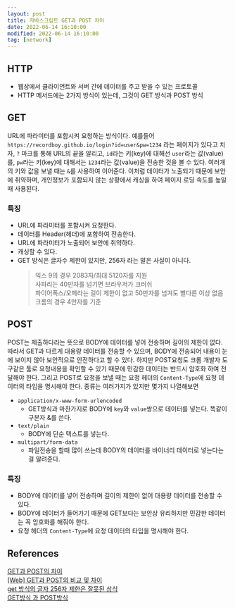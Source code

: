 ```yaml
---
layout: post
title: 자바스크립트 GET과 POST 차이
date: 2022-06-14 16:10:00
modified: 2022-06-14 16:10:00
tag: [network]
---
```


## HTTP
* 웹상에서 클라이언트와 서버 간에 데이터를 주고 받을 수 있는 프로토콜
* HTTP 메서드에는 2가지 방식이 있는데, 그것이 GET 방식과 POST 방식

## GET
URL에 파라미터를 포함시켜 요청하는 방식이다. 예를들어 `https://recordboy.github.io/login?id=user&pw=1234` 라는 페이지가 있다고 치자, `?` 마크를 통해 URL의 끝을 알리고, `id`라는 키(key)에 대해선 `user`라는 값(value)를, `pw`라는 키(key)에 대해서는 `1234`라는 값(value)을 전송한 것을 볼 수 있다. 여러개의 키와 값을 보낼 때는 `&`를 사용하여 이어준다. 이처럼 데이터가 노출되기 때문에 보안에 취약하며, 개인정보가 포함되지 않는 상황에서 캐싱을 하여 페이지 로딩 속도를 높일 때 사용된다.

### 특징
* URL에 파라미터를 포함시켜 요청한다. 
* 데이터를 Header(헤더)에 포함하여 전송한다.
* URL에 파라미터가 노출되어 보안에 취약하다.
* 캐싱할 수 있다.
* GET 방식은 글자수 제한이 있지만, 256자 라는 말은 사실이 아니다.
    > 익스 9의 경우 2083자/최대 5120자를 지원  
    > 사파리는 40만자를 넘기면 브라우저가 크러쉬  
    > 파이어폭스/오페라는 길이 제한이 없고 50만자를 넘겨도 별다른 이상 없음  
    > 크롬의 경우 4만자를 기준

## POST
POST는 제출하다라는 뜻으로 BODY에 데이터를 넣어 전송하며 길이의 제한이 없다. 따라서 GET과 다르게 대용량 데이터를 전송할 수 있으며, BODY에 전송되어 내용이 눈에 보이지 않아 보안적으로 안전하다고 할 수 있다. 하지만 POST요청도 크롬 개발자 도구같은 툴로 요청내용을 확인할 수 있기 때문에 민감한 데이터는 반드시 암호화 하여 전달해야 한다.
그리고 POST로 요청을 보낼 때는 요청 헤더의 `Content-Type`에 요청 데이터의 타입을 명시해야 한다. 종류는 여러가지가 있지만 몇가지 나열해보면
* `application/x-www-form-urlencoded`
    * GET방식과 마찬가지로 BODY에 `key`와 `value`쌍으로 데이터를 넣는다. 똑같이 구분자 &를 쓴다.
* `text/plain`
    * BODY에 단순 텍스트를 넣는다.
* `multipart/form-data`
    * 파일전송을 할때 많이 쓰는데 BODY의 데이터를 바이너리 데이터로 넣는다는걸 알려준다.

### 특징
* BODY에 데이터를 넣어 전송하며 길이의 제한이 없어 대용량 데이터를 전송할 수 있다.
* BODY에 데이터가 들어가기 때문에 GET보다는 보안상 유리하지만 민감한 데이터는 꼭 암호화를 해줘야 한다.
* 요청 헤더의 `Content-Type`에 요청 데이터의 타입을 명시해야 한다.

## References
[GET과 POST의 차이](https://hongsii.github.io/2017/08/02/what-is-the-difference-get-and-post)  
[[Web] GET과 POST의 비교 및 차이](https://mangkyu.tistory.com/17)  
[get 방식의 글자 256자 제한은 잘못된 상식](https://uiandwe.tistory.com/1133)  
[GET방식 과 POST방식](https://mommoo.tistory.com/60)

